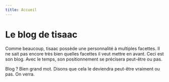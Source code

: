 ```yaml
---
title: Accueil
---
```

# Le blog de tisaac

Comme beaucoup, tisaac possède une personnalité à multiples facettes. 
Il ne sait pas encore très bien quelles facettes il veut mettre en avant.
Ceci est son blog. Avec le temps, son positionnement se précisera peut-être ou pas.

Blog ? Bien grand mot. Disons que cela le deviendra peut-être vraiment ou pas. On verra.